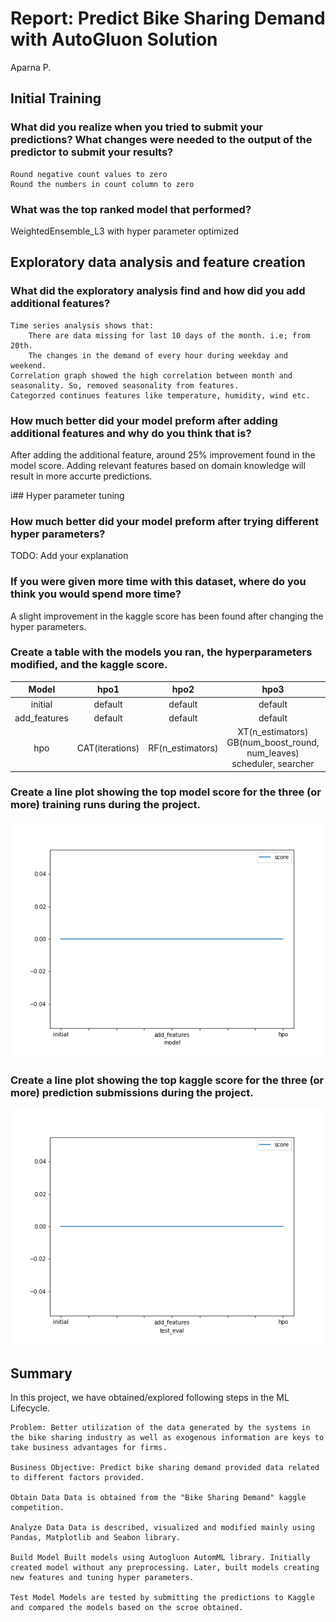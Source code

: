 # Report: Predict Bike Sharing Demand with AutoGluon Solution
Aparna P.

## Initial Training
### What did you realize when you tried to submit your predictions? What changes were needed to the output of the predictor to submit your results?

    Round negative count values to zero
    Round the numbers in count column to zero


### What was the top ranked model that performed?
WeightedEnsemble_L3 with hyper parameter optimized

## Exploratory data analysis and feature creation
### What did the exploratory analysis find and how did you add additional features?

    Time series analysis shows that:
        There are data missing for last 10 days of the month. i.e; from 20th.
        The changes in the demand of every hour during weekday and weekend.
    Correlation graph showed the high correlation between month and seasonality. So, removed seasonality from features.
    Categorzed continues features like temperature, humidity, wind etc.


### How much better did your model preform after adding additional features and why do you think that is?
After adding the additional feature, around 25% improvement found in the model score. Adding relevant features based on domain knowledge will result in more accurte predictions.

i## Hyper parameter tuning
### How much better did your model preform after trying different hyper parameters?
TODO: Add your explanation

### If you were given more time with this dataset, where do you think you would spend more time?
A slight improvement in the kaggle score has been found after changing the hyper parameters.

### Create a table with the models you ran, the hyperparameters modified, and the kaggle score.
| Model       | hpo1           | hpo2            | hpo3           | score |
| :---:       | :---:          | :---:           | :---:          | :---: |
| initial     | default        | default         | default        | 1.380 |
| add_features| default 	   | default         | default 	      | 0.684 |
| hpo 	      | CAT(iterations)| RF(n_estimators)| XT(n_estimators) GB(num_boost_round, num_leaves) scheduler, searcher 	| 0.684

### Create a line plot showing the top model score for the three (or more) training runs during the project.

![model_train_score.png](img/model_train_score.png)

### Create a line plot showing the top kaggle score for the three (or more) prediction submissions during the project.

![model_test_score.png](img/model_test_score.png)

## Summary

In this project, we have obtained/explored following steps in the ML Lifecycle.

    Problem: Better utilization of the data generated by the systems in the bike sharing industry as well as exogenous information are keys to take business advantages for firms.

    Business Objective: Predict bike sharing demand provided data related to different factors provided.

    Obtain Data Data is obtained from the "Bike Sharing Demand" kaggle competition.

    Analyze Data Data is described, visualized and modified mainly using Pandas, Matplotlib and Seabon library.

    Build Model Built models using Autogluon AutomML library. Initially created model without any preprocessing. Later, built models creating new features and tuning hyper parameters.

    Test Model Models are tested by submitting the predictions to Kaggle and compared the models based on the scroe obtained.

